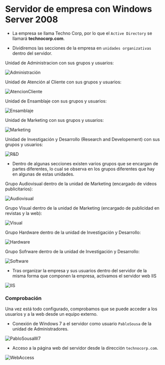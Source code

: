 # Servidor de empresa con Windows Server 2008

* La empresa se llama Techno Corp, por lo que el `Active Directory` se llamará **technocorp.com**.

* Dividiremos las secciones de la empresa en `unidades organizativas` dentro del servidor.

Unidad de Administracion con sus grupos y usuarios:

![Administración](./img/unidadAdministracion.png)

Unidad de Atención al Cliente con sus grupos y usuarios:

![AtencionCliente](./img/unidadAtencionCliente.png)

Unidad de Ensamblaje con sus grupos y usuarios:

![Ensamblaje](./img/unidadEnsamblaje.png)

Unidad de Marketing con sus grupos y usuarios:

![Marketing](./img/unidadMarketing.png)

Unidad de Investigación y Desarrollo (Research and Developement) con sus grupos y usuarios:

![R&D](./img/unidadRYD.png)

* Dentro de algunas secciones existen varios grupos que se encargan de partes diferentes, lo cual se observa en los grupos diferentes que hay en algunas de estas unidades.

Grupo Audiovisual dentro de la unidad de Marketing (encargado de videos publicitarios):

![Audiovisual](./img/grupoAudiovisual.png)

Grupo Visual dentro de la unidad de Marketing (encargado de publicidad en revistas y la web):

![Visual](./img/grupoVisual.png)

Grupo Hardware dentro de la unidad de Investigación y Desarrollo:

![Hardware](./img/grupoHardware.png)

Grupo Sofrware dentro de la unidad de Investigación y Desarrollo:

![Software](./img/grupoSoftware.png)

* Tras organizar la empresa y sus usuarios dentro del servidor de la misma forma que componen la empresa, activamos el servidor web IIS

![IIS](./img/servidorWeb.png)

### Comprobación

Una vez está todo configurado, comprobamos que se puede acceder a los usuarios y a la web desde un equipo externo.

* Conexión de Windows 7 a el servidor como usuario `PabloSousa` de la unidad de Administradores.

![PabloSousaW7](./img/acceso.png)

* Acceso a la página web del servidor desde la dirección `technocorp.com`.

![WebAccess](./img/web.png)
